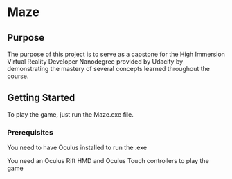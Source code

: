 # Maze

## Purpose

The purpose of this project is to serve as a capstone for the High Immersion Virtual Reality Developer Nanodegree provided by Udacity by demonstrating the mastery of several concepts learned throughout the course.

## Getting Started

To play the game, just run the Maze.exe file.

### Prerequisites

You need to have Oculus installed to run the .exe

You need an Oculus Rift HMD and Oculus Touch controllers to play the game

